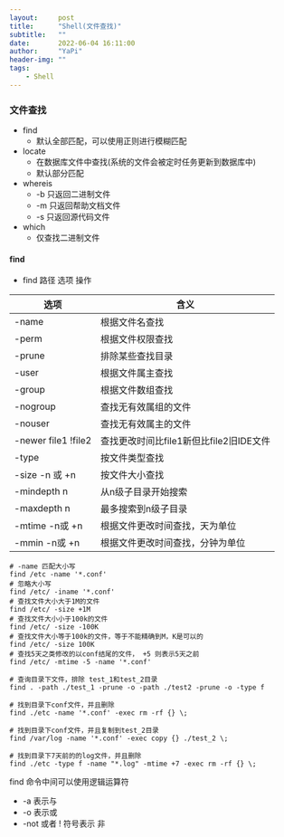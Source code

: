 ```yaml
---
layout:     post
title:      "Shell(文件查找)"
subtitle:   ""
date:       2022-06-04 16:11:00
author:     "YaPi"
header-img: ""
tags:
    - Shell
---
```


### 文件查找
- find
    - 默认全部匹配，可以使用正则进行模糊匹配
- locate
    - 在数据库文件中查找(系统的文件会被定时任务更新到数据库中)
    - 默认部分匹配
- whereis
    - -b 只返回二进制文件
    - -m 只返回帮助文档文件
    - -s 只返回源代码文件
- which
    - 仅查找二进制文件

#### find
- find 路径 选项 操作

| 选项                  | 含义                         |
|---------------------|----------------------------|
| -name               | 根据文件名查找                    |
| -perm               | 根据文件权限查找                   |
| -prune              | 排除某些查找目录                   |
| -user               | 根据文件属主查找                   |
| -group              | 根据文件数组查找                   |
| -nogroup            | 查找无有效属组的文件                 |
| -nouser             | 查找无有效属主的文件                 |
| -newer file1 !file2 | 查找更改时间比file1新但比file2旧IDE文件 |
| -type               | 按文件类型查找                    |
| -size -n 或 +n       | 按文件大小查找                    |
| -mindepth n         | 从n级子目录开始搜索                 |
| -maxdepth n         | 最多搜索到n级子目录                 |
| -mtime -n或 +n       | 根据文件更改时间查找，天为单位            |
| -mmin -n或 +n        | 根据文件更改时间查找，分钟为单位           |


```shell
# -name 匹配大小写
find /etc -name '*.conf'
# 忽略大小写
find /etc/ -iname '*.conf'
# 查找文件大小大于1M的文件
find /etc/ -size +1M
# 查找文件大小小于100k的文件
find /etc/ -size -100K
# 查找文件大小等于100k的文件，等于不能精确到M，K是可以的
find /etc/ -size 100K
# 查找5天之类修改的以conf结尾的文件， +5 则表示5天之前
find /etc/ -mtime -5 -name '*.conf'

# 查询目录下文件，排除 test_1和test_2目录
find . -path ./test_1 -prune -o -path ./test2 -prune -o -type f

# 找到目录下conf文件，并且删除
find ./etc -name '*.conf' -exec rm -rf {} \;

# 找到目录下conf文件，并且复制到test_2目录
find /var/log -name '*.conf' -exec copy {} ./test_2 \;

# 找到目录下7天前的的log文件，并且删除
find ./etc -type f -name "*.log" -mtime +7 -exec rm -rf {} \;
```

find 命令中间可以使用逻辑运算符
- -a  表示与
- -o  表示或
- -not 或者 ! 符号表示 非
